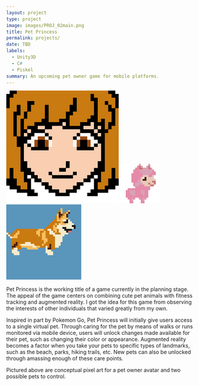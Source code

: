 ```yaml
---
layout: project
type: project
image: images/PROJ_02main.png
title: Pet Princess
permalink: projects/
date: TBD
labels:
  - Unity3D
  - C#
  - Piskel
summary: An upcoming pet owner game for mobile platforms.
---
```


<div class="ui small rounded images">
  <img class="ui image" src="../images/PROJ_02main.png">
  <img class="ui image" src="../images/PROJ_02gif1.gif">
  <img class="ui image" src="../images/PROJ_02gif2.gif">
</div>

Pet Princess is the working title of a game currently in the planning stage.  The appeal of the game centers on combining cute pet animals with fitness tracking and augmented reality.  I got the idea for this game from observing the interests of other individuals that varied greatly from my own.

Inspired in part by Pokemon Go, Pet Princess will initially give users access to a single virtual pet.  Through caring for the pet by means of walks or runs monitored via mobile device, users will unlock changes made available for their pet, such as changing their color or appearance.  Augmented reality becomes a factor when you take your pets to specific types of landmarks, such as the beach, parks, hiking trails, etc.  New pets can also be unlocked through amassing enough of these care points.

Pictured above are conceptual pixel art for a pet owner avatar and two possible pets to control.

